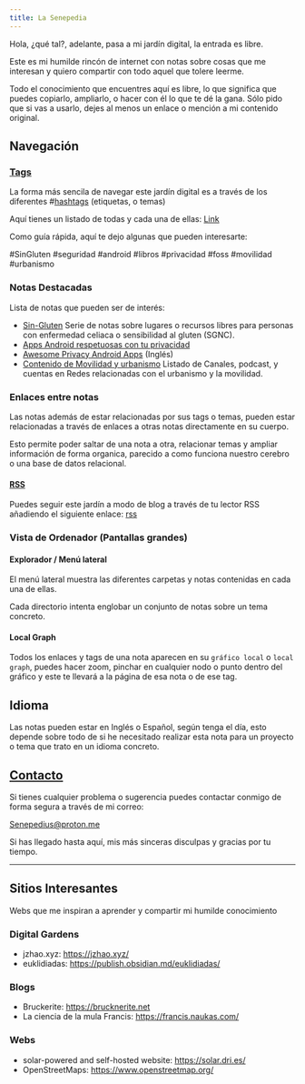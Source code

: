 ```yaml
---
title: La Senepedia
---
```

Hola, ¿qué tal?, adelante, pasa a mi jardín digital, la entrada es libre.

Este es mi humilde rincón de internet con notas sobre cosas que me interesan y quiero compartir con todo aquel que tolere leerme.

Todo el conocimiento que encuentres aquí es libre, lo que significa que puedes copiarlo, ampliarlo, o hacer con él lo que te dé la gana. Sólo pido que si vas a usarlo, dejes al menos un enlace o mención a mi contenido original.

## Navegación
### [Tags](./tags/)
La forma más sencila de navegar este jardín digital es a través de los diferentes #[hashtags](./tags/) (etiquetas, o temas)

Aquí tienes un listado de todas y cada una de ellas:
[Link](./tags/)

Como guía rápida, aquí te dejo algunas que pueden interesarte:

#SinGluten #seguridad #android #libros #privacidad #foss #movilidad #urbanismo

### Notas Destacadas
Lista de notas que pueden ser de interés:

- [Sin-Gluten](Food/Sin-Gluten.md) Serie de notas sobre lugares o recursos libres para personas con enfermedad celiaca o sensibilidad al gluten (SGNC).
- [Apps Android respetuosas con tu privacidad](Software/Android/Apps%20Android%20respetuosas%20con%20tu%20privacidad.md)
- [Awesome Privacy Android Apps](Software/Android/Awesome%20Privacy%20Android%20Apps%20(202408251217).md) (Inglés)
- [Contenido de Movilidad y urbanismo](Urbanismo/Contenido%20de%20movilidad%20y%20urbanismo.md) Listado de Canales, podcast, y cuentas en Redes relacionadas con el urbanismo y la movilidad.

### Enlaces entre notas
Las notas además de estar relacionadas por sus tags o temas, pueden estar relacionadas a través de enlaces a otras notas directamente en su cuerpo.

Esto permite poder saltar de una nota a otra, relacionar temas y ampliar información de forma organica, parecido a como funciona nuestro cerebro o una base de datos relacional.

#### [RSS](index.xml)
Puedes seguir este jardín a modo de blog a través de tu lector RSS añadiendo el siguiente enlace: [rss](index.xml)

### Vista de Ordenador (Pantallas grandes)
#### Explorador / Menú lateral
El menú lateral muestra las diferentes carpetas y notas contenidas en cada una de ellas.

Cada directorio intenta englobar un conjunto de notas sobre un tema concreto.

#### Local Graph
Todos los enlaces y tags de una nota aparecen en su `gráfico local` o `local graph`, puedes hacer zoom, pinchar en cualquier nodo o punto dentro del gráfico y este te llevará a la página de esa nota o de ese tag.



## Idioma 
Las notas pueden estar en Inglés o Español, según tenga el día, esto depende sobre todo de si he necesitado realizar esta nota para un proyecto o tema que trato en un idioma concreto.

## [Contacto](Contacto.md)
Si tienes cualquier problema o sugerencia puedes contactar conmigo de forma segura a través de mi correo:

Senepedius@proton.me


Si has llegado hasta aquí, mis más sinceras disculpas y gracias por tu tiempo.


___
## Sitios Interesantes
Webs que me inspiran a aprender y compartir mi humilde conocimiento
### Digital Gardens
- jzhao.xyz: https://jzhao.xyz/
- euklidiadas: https://publish.obsidian.md/euklidiadas/

### Blogs 
- Bruckerite: https://brucknerite.net
- La ciencia de la mula Francis: https://francis.naukas.com/

### Webs
- solar-powered and self-hosted website: https://solar.dri.es/
- OpenStreetMaps: https://www.openstreetmap.org/